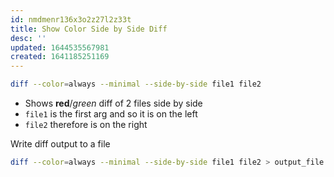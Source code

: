 ```yaml
---
id: nmdmenr136x3o2z27l2z33t
title: Show Color Side by Side Diff
desc: ''
updated: 1644535567981
created: 1641185251169
---
```



```bash
diff --color=always --minimal --side-by-side file1 file2
```

- Shows **red**/_green_ diff of 2 files side by side
- `file1` is the first arg and so it is on the left
- `file2` therefore is on the right

Write diff output to a file

```bash
diff --color=always --minimal --side-by-side file1 file2 > output_file.diff
```
